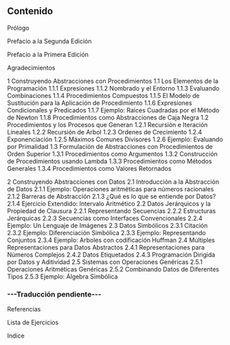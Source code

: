 ## Contenido

Prólogo

Prefacio a la Segunda Edición

Prefacio a la Primera Edición

Agradecimientos

 1 Construyendo Abstracciones con Procedimientos
        1.1 Los Elementos de la Programación
            1.1.1 Expresiones
            1.1.2 Nombrado y el Entorno
            1.1.3 Evaluando Combinaciones
            1.1.4 Procedimientos Compuestos
            1.1.5 El Modelo de Sustitución para la Aplicación de Procedimiento
            1.1.6 Expresiones Condicionales y Predicados
            1.1.7 Ejemplo: Raíces Cuadradas por el Método de Newton
            1.1.8 Procedimientos como Abstracciones de Caja Negra
        1.2 Procedimientos y los Procesos que Generan
            1.2.1 Recursión e Iteración Lineales
            1.2.2 Recursión de Arbol
            1.2.3 Ordenes de Crecimiento
            1.2.4 Exponenciación
            1.2.5 Máximos Comunes Divisores
            1.2.6 Ejemplo: Evaluando por Primalidad
        1.3 Formulación de Abstracciones con Procedimientos de Orden Superior
            1.3.1 Procedimientos como Argumentos
            1.3.2 Construcción de Procedimientos usando Lambda
            1.3.3 Procedimientos como Métodos Generales
            1.3.4 Procedimientos como Valores Retornados

 2 Construyendo Abstracciones con Datos
        2.1 Introducción a la Abstracción de Datos
            2.1.1 Ejemplo: Operaciones aritméticas para números racionales
            2.1.2 Barreras de Abstracción
            2.1.3 ¿Qué es lo que se entiende por Datos?
            2.1.4 Ejercicio Extendido: Intervalo Aritmético
        2.2 Datos Jerárquicos y la Propiedad de Clausura
            2.2.1 Representando Secuencias
            2.2.2 Estructuras Jerárquicas
            2.2.3 Secuencias como Interfaces Convencionales
            2.2.4 Ejemplo: Un Lenguaje de Imágenes
        2.3 Datos Simbólicos
            2.3.1 Citación
            2.3.2 Ejemplo: Diferenciación Simbólica
            2.3.3 Ejemplo: Representando Conjuntos
            2.3.4 Ejemplo: Arboles con codificación Huffman
        2.4 Múltiples Representaciones para Datos Abstractos
            2.4.1 Representaciones para Números Complejos
            2.4.2 Datos Etiquetados
            2.4.3 Programación Dirigida por Datos y Aditividad
        2.5 Sistemas con Operaciones Genéricas
            2.5.1 Operaciones Aritméticas Genéricas
            2.5.2 Combinando Datos de Diferentes Tipos
            2.5.3 Ejemplo: Álgebra Simbólica

### ---Traducción pendiente---


Referencias

Lista de Ejercicios

Indice
